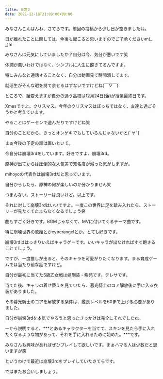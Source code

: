 ```yaml
---
title: 日常3
date: 2021-12-18T21:09:00+09:00
---
```

みなさんこんばんわ、さてらです。前回の投稿から少し日が空きましたね。

日が離れたことに関しては、今後も起こると思いますのでご了承くださいm(_ _)m

みなさんは元気にしていましたか？自分は今、気分が悪いです笑

体調が悪いわけではなく、シンプルに人生に飽きてるんですよ。

特にみんなと通話することなく、自分は動画見て時間潰してます。

就活生がそんな暇を持て余せるはずないですけどね(￣▽￣)

ところで、話変えますが自分の通う高校は12月24日(金)が授業最終日です。

Xmasですよ。クリスマス。今年のクリスマスはぼっちではなく、友達と過ごそうかと考えています。

やることはゲーセンで遊んだりですけどね笑

自分のことだから、きっとオンゲキでもしているんじゃないかと(ﾟ∀ﾟ)

まぁ今後の予定の話は置いといて。

今自分は崩壊3rdをしています。好きですよ、崩壊3rd。

原神が出てからは圧倒的な人気差で知名度が減った気がしますが。

mihoyoの代表作は崩壊3rdだと思っています。

自分からしたら、原神の何が楽しいのか分かりません笑

つまんない。ストーリーは良いけど。以上です。

それに対して崩壊3rdはいいですよ。一度この世界に足を踏み入れたら、ストーリーが見たくてたまらなくなるでしょう笑

曲もすごく好きです。BGMじゃなくて、MVに付いてくるテーマ曲です。

特に崩壊世界の歌姫とかcyberangelとか。とても好きです。

崩壊3rdははっきりいえばキャラゲーです。いいキャラが出なければすぐ飽きることでしょう。

ですが、一度推しが出ると、そのキャラを可愛がりたくなります。まぁ育成ゲームでは当たり前な話ですけど。

自分が最初に当てたS級乙女戦は処刑装・紫苑です。テレサです。

当てた後、キャラの着せ替えを見ていたら、暮光騎士のコア解放後に手に入る衣装がありました。

その暮光騎士のコアを解放する条件は、艦長レベルを60まで上げる必要がありました。

自分が崩壊3rdを本気でやろうと思ったきっかけは完全にそれでしたね。

一から説明すると、***とあるキャラクターを当てて、スキンを見たら手に入れたくなるような物があって、それを手に入れるために始めた。***です。

みなさんも興味があればぜひプレイして欲しいです。まぁハマる人は少数だと思いますが笑

というわけで最近は崩壊3rdをプレイしていたさてらです。

ではまたお会いしましょう。






